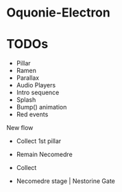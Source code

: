 # Oquonie-Electron

# TODOs

- Pillar
- Ramen
- Parallax
- Audio Players
- Intro sequence
- Splash
- Bump() animation
- Red events

New flow
- Collect 1st pillar
- Remain Necomedre
- Collect 

- Necomedre stage | Nestorine Gate